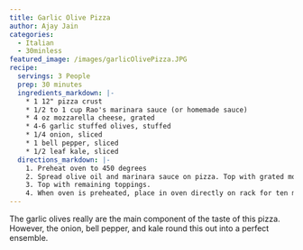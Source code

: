 ```yaml
---
title: Garlic Olive Pizza
author: Ajay Jain
categories:
  - Italian
  - 30minless
featured_image: /images/garlicOlivePizza.JPG
recipe:
  servings: 3 People
  prep: 30 minutes
  ingredients_markdown: |-
    * 1 12" pizza crust
    * 1/2 to 1 cup Rao's marinara sauce (or homemade sauce)
    * 4 oz mozzarella cheese, grated
    * 4-6 garlic stuffed olives, stuffed
    * 1/4 onion, sliced
    * 1 bell pepper, sliced
    * 1/2 leaf kale, sliced
  directions_markdown: |-
    1. Preheat oven to 450 degrees
    2. Spread olive oil and marinara sauce on pizza. Top with grated mozzarella cheese.
    3. Top with remaining toppings.
    4. When oven is preheated, place in oven directly on rack for ten minutes. After ten minutes, turn off oven and let pizza sit for four minutes. Remove pizza from oven, cut, and serve.
---
```

The garlic olives really are the main component of the taste of this pizza. However, the onion, bell pepper, and kale round this out into a perfect ensemble.
